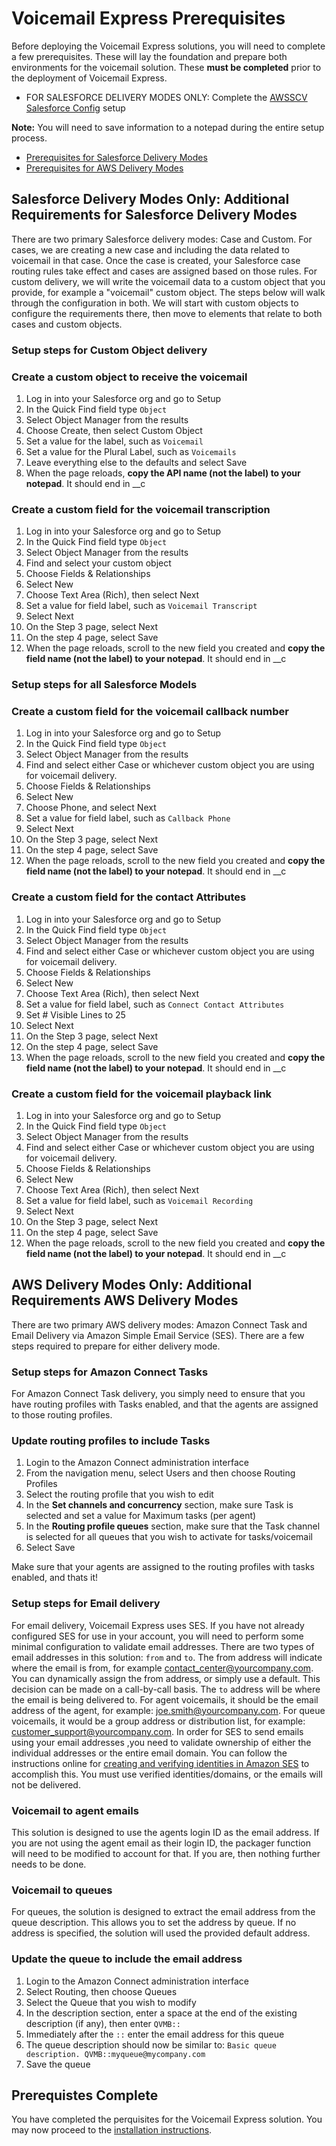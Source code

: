 # Voicemail Express Prerequisites
Before deploying the Voicemail Express solutions, you will need to complete a few prerequisites. These will lay the foundation and prepare both environments for the voicemail solution. These **must be completed** prior to the deployment of Voicemail Express.
- FOR SALESFORCE DELIVERY MODES ONLY: Complete the [AWSSCV Salesforce Config](../../../Common/AWSSCV-SalesforceConfig) setup

**Note:** You will need to save information to a notepad during the entire setup process.
- [Prerequisites for Salesforce Delivery Modes](#salesforce-delivery-modes-only-additional-requirements-for-salesforce-delivery-modes)
- [Prerequisites for AWS Delivery Modes](#aws-delivery-modes-only-additional-requirements-aws-delivery-modes)

## **Salesforce Delivery Modes Only:** Additional Requirements for Salesforce Delivery Modes
There are two primary Salesforce delivery modes: Case and Custom. For cases, we are creating a new case and including the data related to voicemail in that case. Once the case is created, your Salesforce case routing rules take effect and cases are assigned based on those rules. For custom delivery, we will write the voicemail data to a custom object that you provide, for example a "voicemail" custom object. The steps below will walk through the configuration in both. We will start with custom objects to configure the requirements there, then move to elements that relate to both cases and custom objects.

### Setup steps for Custom Object delivery
### Create a custom object to receive the voicemail
1.	Log in into your Salesforce org and go to Setup
2.	In the Quick Find field type `Object`
3.	Select Object Manager from the results
4.  Choose Create, then select Custom Object
5.  Set a value for the label, such as `Voicemail`
6.  Set a value for the Plural Label, such as `Voicemails`
7.  Leave everything else to the defaults and select Save
8.	When the page reloads, **copy the API name (not the label) to your notepad**. It should end in __c

### Create a custom field for the voicemail transcription
1.	Log in into your Salesforce org and go to Setup
2.	In the Quick Find field type `Object`
3.	Select Object Manager from the results
4.	Find and select your custom object
5.	Choose Fields & Relationships
6.	Select New
7.	Choose Text Area (Rich), then select Next
8.	Set a value for field label, such as `Voicemail Transcript`
9.	Select Next
10.	On the Step 3 page, select Next
11.	On the step 4 page, select Save
12.	When the page reloads, scroll to the new field you created and **copy the field name (not the label) to your notepad**. It should end in __c

### Setup steps for all Salesforce Models
### Create a custom field for the voicemail callback number
1.	Log in into your Salesforce org and go to Setup
2.	In the Quick Find field type `Object`
3.	Select Object Manager from the results
4.	Find and select either Case or whichever custom object you are using for voicemail delivery.
5.	Choose Fields & Relationships
6.	Select New
7.	Choose Phone, and select Next
8.	Set a value for field label, such as `Callback Phone`
9.	Select Next
10.	On the Step 3 page, select Next
11.	On the step 4 page, select Save
12.	When the page reloads, scroll to the new field you created and **copy the field name (not the label) to your notepad**. It should end in __c

### Create a custom field for the contact Attributes
1.	Log in into your Salesforce org and go to Setup
2.	In the Quick Find field type `Object`
3.	Select Object Manager from the results
4.	Find and select either Case or whichever custom object you are using for voicemail delivery.
5.	Choose Fields & Relationships
6.	Select New
7.	Choose Text Area (Rich), then select Next
8.	Set a value for field label, such as `Connect Contact Attributes`
9.	Set # Visible Lines to 25
10.	Select Next
11.	On the Step 3 page, select Next
12.	On the step 4 page, select Save
13.	When the page reloads, scroll to the new field you created and **copy the field name (not the label) to your notepad**. It should end in __c

### Create a custom field for the voicemail playback link
1.	Log in into your Salesforce org and go to Setup
2.	In the Quick Find field type `Object`
3.	Select Object Manager from the results
4.	Find and select either Case or whichever custom object you are using for voicemail delivery.
5.	Choose Fields & Relationships
6.	Select New
7.	Choose Text Area (Rich), then select Next
8.	Set a value for field label, such as `Voicemail Recording`
9.	Select Next
10.	On the Step 3 page, select Next
11.	On the step 4 page, select Save
12.	When the page reloads, scroll to the new field you created and **copy the field name (not the label) to your notepad**. It should end in __c

## **AWS Delivery Modes Only:** Additional Requirements AWS Delivery Modes
There are two primary AWS delivery modes: Amazon Connect Task and Email Delivery via Amazon Simple Email Service (SES). There are a few steps required to prepare for either delivery mode.

### Setup steps for Amazon Connect Tasks
For Amazon Connect Task delivery, you simply need to ensure that you have routing profiles with Tasks enabled, and that the agents are assigned to those routing profiles.

### Update routing profiles to include Tasks
1.  Login to the Amazon Connect administration interface
2.  From the navigation menu, select Users and then choose Routing Profiles
3.  Select the routing profile that you wish to edit
4.  In the **Set channels and concurrency** section, make sure Task is selected and set a value for Maximum tasks (per agent)
5.  In the **Routing profile queues** section, make sure that the Task channel is selected for all queues that you wish to activate for tasks/voicemail
6.  Select Save

Make sure that your agents are assigned to the routing profiles with tasks enabled, and thats it!

### Setup steps for Email delivery
For email delivery, Voicemail Express uses SES. If you have not already configured SES for use in your account, you will need to perform some minimal configuration to validate email addresses. There are two types of email addresses in this solution: `from` and `to`. The from address will indicate where the email is from, for example contact_center@yourcompany.com. You can dynamically assign the from address, or simply use a default. This decision can be made on a call-by-call basis. The `to` address will be where the email is being delivered to. For agent voicemails, it should be the email address of the agent, for example: joe.smith@yourcompany.com. For queue voicemails, it would be a group address or distribution list, for example: customer_support@yourcompany.com. In order for SES to send emails using your email addresses ,you need to validate ownership of either the individual addresses or the entire email domain. You can follow the instructions online for [creating and verifying identities in Amazon SES](https://docs.aws.amazon.com/ses/latest/dg/creating-identities.html) to accomplish this. You must use verified identities/domains, or the emails will not be delivered.

### Voicemail to agent emails
This solution is designed to use the agents login ID as the email address. If you are not using the agent email as their login ID, the packager function will need to be modified to account for that. If you are, then nothing further needs to be done.

### Voicemail to queues
For queues, the solution is designed to extract the email address from the queue description. This allows you to set the address by queue. If no address is specified, the solution will used the provided default address.

### Update the queue to include the email address
1.  Login to the Amazon Connect administration interface
2.  Select Routing, then choose Queues
3.  Select the Queue that you wish to modify
4.  In the description section, enter a space at the end of the existing description (if any), then enter `QVMB::`
5.  Immediately after the `::` enter the email address for this queue
6.  The queue description should now be similar to: `Basic queue description. QVMB::myqueue@mycompany.com`
7.  Save the queue

## Prerequistes Complete
You have completed the perquisites for the Voicemail Express solution. You may now proceed to the [installation instructions](vmx_installation_instructions.md).
